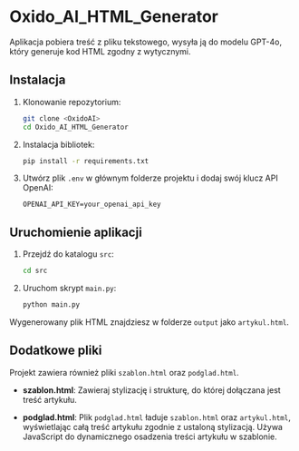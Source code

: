 # Oxido_AI_HTML_Generator

Aplikacja pobiera treść z pliku tekstowego, wysyła ją do modelu GPT-4o, który generuje kod HTML zgodny z wytycznymi.

## Instalacja

1. Klonowanie repozytorium:
   ```bash
   git clone <OxidoAI>
   cd Oxido_AI_HTML_Generator
   ```

2. Instalacja bibliotek:
   ```bash
   pip install -r requirements.txt
   ```

3. Utwórz plik `.env` w głównym folderze projektu i dodaj swój klucz API OpenAI:
   ```plaintext
   OPENAI_API_KEY=your_openai_api_key
   ```

## Uruchomienie aplikacji

1. Przejdź do katalogu `src`:
   ```bash
   cd src
   ```
2. Uruchom skrypt `main.py`:
   ```bash
   python main.py
   ```

Wygenerowany plik HTML znajdziesz w folderze `output` jako `artykul.html`.

## Dodatkowe pliki

Projekt zawiera również pliki `szablon.html` oraz `podglad.html`.

- **szablon.html**: Zawieraj stylizację i strukturę, do której dołączana jest treść artykułu.
  
- **podglad.html**: Plik `podglad.html` ładuje `szablon.html` oraz `artykul.html`, wyświetlając całą treść artykułu zgodnie z ustaloną stylizacją. Używa JavaScript do dynamicznego osadzenia treści artykułu w szablonie.
